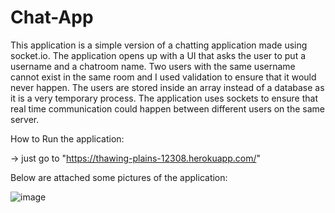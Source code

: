 # Chat-App

This application is a simple version of a chatting application made using socket.io. The application opens up with a UI that asks the user to put a username and a chatroom name. Two users with the same username cannot exist in the same room and I used validation to ensure that it would never happen. The users are stored inside an array instead of a database as it is a very temporary process. The application uses sockets to ensure that real time communication could happen between different users on the same server. 

How to Run the application:

-> just go to "https://thawing-plains-12308.herokuapp.com/"

Below are attached some pictures of the application:

![image](https://user-images.githubusercontent.com/46281169/67625850-b10c0c00-f811-11e9-9c5a-3056e1617fda.png)

